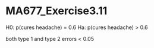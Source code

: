 # MA677_Exercise3.11

H0: p(cures headache) = 0.6
Ha: p(cures headache) > 0.6

both type 1 and type 2 errors < 0.05
